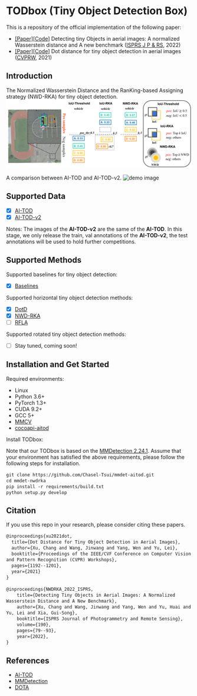 # TODbox (Tiny Object Detection Box)
This is a repository of the official implementation of the following paper: 
* [[Paper]](https://www.sciencedirect.com/science/article/pii/S0924271622001599?dgcid=author)[[Code]](mmdet-nwdrka) Detecting tiny Objects in aerial images: A normalized Wasserstein distance and A new benchmark ([ISPRS J P & RS](https://www.sciencedirect.com/journal/isprs-journal-of-photogrammetry-and-remote-sensing), 2022)
* [[Paper]](https://openaccess.thecvf.com/content/CVPR2021W/EarthVision/html/Xu_Dot_Distance_for_Tiny_Object_Detection_in_Aerial_Images_CVPRW_2021_paper.html)[[Code]](mmdet-nwdrka) Dot distance for tiny object detection in aerial images ([CVPRW](http://www.classic.grss-ieee.org/earthvision2021/), 2021)



## Introduction
The Normalized Wasserstein Distance and the RanKing-based Assigning strategy (NWD-RKA) for tiny object detection. 
![demo image](figures/nwdrka.PNG)

A comparison between AI-TOD and AI-TOD-v2.
![demo image](figures/fps2.gif)

## Supported Data
- [x] [AI-TOD](https://github.com/jwwangchn/AI-TOD)
- [x] [AI-TOD-v2](https://drive.google.com/drive/folders/1Er14atDO1cBraBD4DSFODZV1x7NHO_PY?usp=sharing)

Notes: The images of the **AI-TOD-v2** are the same of the **AI-TOD**. In this stage, we only release the train, val annotations of the **AI-TOD-v2**, the test annotations will be used to hold further competitions.

## Supported Methods
Supported baselines for tiny object detection:
- [x] [Baselines](mmdet-nwdrka/configs_nwdrka/baseline)

Supported horizontal tiny object detection methods:
- [x] [DotD](mmdet-nwdrka/configs_nwdrka/nwd_rka) 
- [x] [NWD-RKA](mmdet-nwdrka/configs_nwdrka/nwd_rka)
- [ ] [RFLA](https://github.com/Chasel-Tsui/mmdet-rfla) 

Supported rotated tiny object detection methods:
- [ ] Stay tuned, coming soon!


## Installation and Get Started

Required environments:
* Linux
* Python 3.6+
* PyTorch 1.3+
* CUDA 9.2+
* GCC 5+
* [MMCV](https://mmcv.readthedocs.io/en/latest/#installation)
* [cocoapi-aitod](https://github.com/jwwangchn/cocoapi-aitod)


Install TODbox:

Note that our TODbox is based on the [MMDetection 2.24.1](https://github.com/open-mmlab/mmdetection). Assume that your environment has satisfied the above requirements, please follow the following steps for installation.

```shell script
git clone https://github.com/Chasel-Tsui/mmdet-aitod.git
cd mmdet-nwdrka
pip install -r requirements/build.txt
python setup.py develop
```

## Citation

If you use this repo in your research, please consider citing these papers.

```
@inproceedings{xu2021dot,
  title={Dot Distance for Tiny Object Detection in Aerial Images},
  author={Xu, Chang and Wang, Jinwang and Yang, Wen and Yu, Lei},
  booktitle={Proceedings of the IEEE/CVF Conference on Computer Vision and Pattern Recognition (CVPR) Workshops},
  pages={1192--1201},
  year={2021}
}

@inproceedings{NWDRKA_2022_ISPRS,
    title={Detecting Tiny Objects in Aerial Images: A Normalized Wasserstein Distance and A New Benchmark},
    author={Xu, Chang and Wang, Jinwang and Yang, Wen and Yu, Huai and Yu, Lei and Xia, Gui-Song},
    booktitle={ISPRS Journal of Photogrammetry and Remote Sensing},
    volume={190},
    pages={79--93},
    year={2022},
}
```

## References
* [AI-TOD](https://github.com/jwwangchn/AI-TOD)
* [MMDetection](https://github.com/open-mmlab/mmdetection)
* [DOTA](https://captain-whu.github.io/DOTA/index.html)



